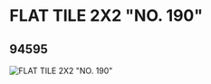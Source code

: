 # FLAT TILE 2X2 "NO. 190"
## 94595
![FLAT TILE 2X2 "NO. 190"](https://lc-www-live-s.legocdn.com/media/bricks/5/2/4615837.jpg)